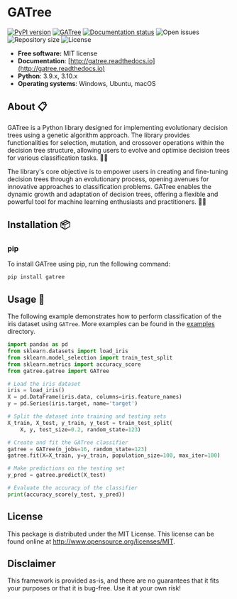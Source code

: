 # GATree
[![PyPI version](https://img.shields.io/pypi/v/gatree.svg)](https://img.shields.io/pypi/v/gatree.svg)
[![GATree](https://github.com/lahovniktadej/gatree/actions/workflows/test.yml/badge.svg)](https://github.com/lahovniktadej/gatree/actions/workflows/test.yml)
[![Documentation status](https://readthedocs.org/projects/gatree/badge/?version=latest)](https://gatree.readthedocs.io/en/latest/?badge=latest)
![Open issues](https://isitmaintained.com/badge/open/lahovniktadej/gatree.svg)
![Repository size](https://img.shields.io/github/repo-size/lahovniktadej/gatree)
![License](https://img.shields.io/github/license/lahovniktadej/gatree.svg)

* **Free software:** MIT license
* **Documentation**: [http://gatree.readthedocs.io](http://gatree.readthedocs.io)
* **Python**: 3.9.x, 3.10.x
* **Operating systems**: Windows, Ubuntu, macOS

## About 📋
GATree is a Python library designed for implementing evolutionary decision trees using a genetic algorithm approach. The library provides functionalities for selection, mutation, and crossover operations within the decision tree structure, allowing users to evolve and optimise decision trees for various classification tasks. 🌲🧬

The library's core objective is to empower users in creating and fine-tuning decision trees through an evolutionary process, opening avenues for innovative approaches to classification problems. GATree enables the dynamic growth and adaptation of decision trees, offering a flexible and powerful tool for machine learning enthusiasts and practitioners. 🚀🌿

## Installation 📦
### pip
To install GATree using pip, run the following command:
```bash
pip install gatree
```

## Usage 🚀
The following example demonstrates how to perform classification of the iris dataset using `GATree`. More examples can be found in the [examples](./examples) directory.

```python
import pandas as pd
from sklearn.datasets import load_iris
from sklearn.model_selection import train_test_split
from sklearn.metrics import accuracy_score
from gatree.gatree import GATree

# Load the iris dataset
iris = load_iris()
X = pd.DataFrame(iris.data, columns=iris.feature_names)
y = pd.Series(iris.target, name='target')

# Split the dataset into training and testing sets
X_train, X_test, y_train, y_test = train_test_split(
    X, y, test_size=0.2, random_state=123)

# Create and fit the GATree classifier
gatree = GATree(n_jobs=16, random_state=123)
gatree.fit(X=X_train, y=y_train, population_size=100, max_iter=100)

# Make predictions on the testing set
y_pred = gatree.predict(X_test)

# Evaluate the accuracy of the classifier
print(accuracy_score(y_test, y_pred))
```

## License
This package is distributed under the MIT License. This license can be found online at <http://www.opensource.org/licenses/MIT>.

## Disclaimer
This framework is provided as-is, and there are no guarantees that it fits your purposes or that it is bug-free. Use it at your own risk!